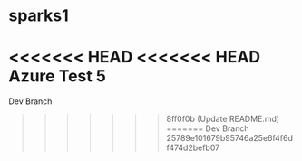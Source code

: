 # sparks1
<<<<<<< HEAD
<<<<<<< HEAD
Azure Test 5
=======
Dev Branch
>>>>>>> 8ff0f0b (Update README.md)
=======
Dev Branch
>>>>>>> 25789e101679b95746a25e6f4f6df474d2befb07
